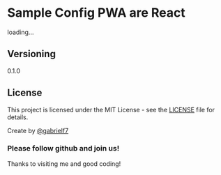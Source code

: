 # Sample Config PWA are React 

loading...

## Versioning

0.1.0


## License

This project is licensed under the MIT License - see the [LICENSE](https://github.com/gabrielf7/sample-config-pwa-react/blob/master/LICENSE) file for details.

Create by [@gabrielf7](https://github.com/gabrielf7)

### Please follow github and join us!
Thanks to visiting me and good coding!
